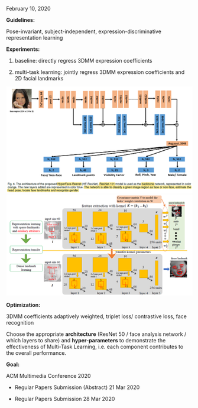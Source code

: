 February 10, 2020

**Guidelines:**

Pose-invariant, subject-independent, expression-discriminative representation learning

**Experiments:**

1. baseline: directly regress 3DMM expression coefficients

2. multi-task learning: jointly regress 3DMM expression coefficients and 2D facial landmarks

<img src="image/2.png" style="zoom: 50%;" />

<img src="image/3.png" style="zoom:50%;" />

**Optimization:**

3DMM coefficients adaptively weighted, triplet loss/ contrastive loss, face recognition

Choose the appropriate **architecture** (ResNet 50 / face analysis network / which layers to share) and **hyper-parameters** to demonstrate the effectiveness of Multi-Task Learning, i.e. each component contributes to the overall performance.

**Goal:**

ACM Multimedia Conference 2020

- Regular Papers Submission (Abstract)  21 Mar 2020

- Regular Papers Submission  28 Mar 2020